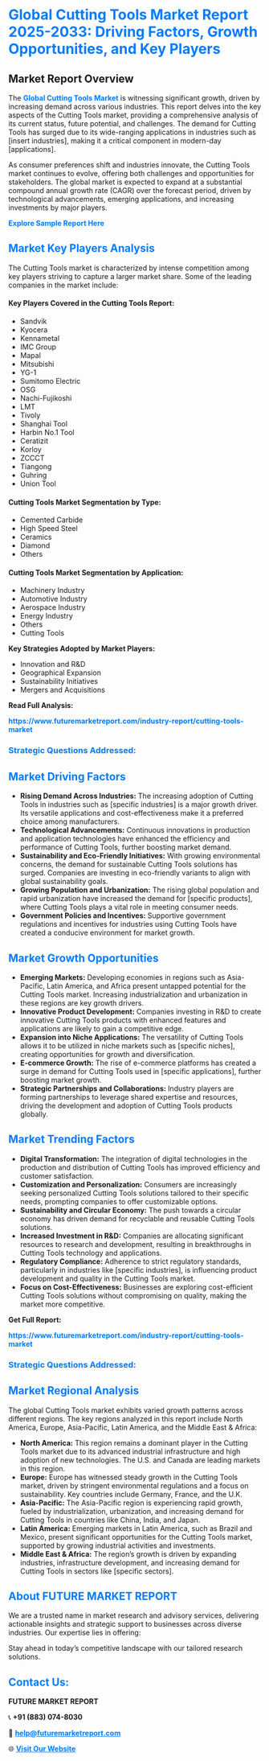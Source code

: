 <h1 style="color: #007BFF;">Global Cutting Tools Market Report 2025-2033: Driving Factors, Growth Opportunities, and Key Players</h1>

<section id="overview">
<h2>Market Report Overview</h2>
<p>The <a href="https://www.futuremarketreport.com/industry-report/cutting-tools-market" style="color: #007BFF; text-decoration: none;"><strong>Global Cutting Tools Market</strong></a> is witnessing significant growth, driven by increasing demand across various industries. This report delves into the key aspects of the Cutting Tools market, providing a comprehensive analysis of its current status, future potential, and challenges. The demand for Cutting Tools has surged due to its wide-ranging applications in industries such as [insert industries], making it a critical component in modern-day [applications].</p>
<p>As consumer preferences shift and industries innovate, the Cutting Tools market continues to evolve, offering both challenges and opportunities for stakeholders. The global market is expected to expand at a substantial compound annual growth rate (CAGR) over the forecast period, driven by technological advancements, emerging applications, and increasing investments by major players.</p>
</section>

<section id="overview">
<p><a href="https://www.futuremarketreport.com/request-sample/reportId=128647" style="color: #007BFF; text-decoration: none;"><strong>Explore Sample Report Here</strong></a></p>
</section>

<section id="key-players">
<h2 style="color: #007BFF;">Market Key Players Analysis</h2>
<p>The Cutting Tools market is characterized by intense competition among key players striving to capture a larger market share. Some of the leading companies in the market include:</p>
<h4>Key Players Covered in the Cutting Tools Report:</h4>
<ul><li>Sandvik</li><li>Kyocera</li><li>Kennametal</li><li>IMC Group</li><li>Mapal</li><li>Mitsubishi</li><li>YG-1</li><li>Sumitomo Electric</li><li>OSG</li><li>Nachi-Fujikoshi</li><li>LMT</li><li>Tivoly</li><li>Shanghai Tool</li><li>Harbin No.1 Tool</li><li>Ceratizit</li><li>Korloy</li><li>ZCCCT</li><li>Tiangong</li><li>Guhring</li><li>Union Tool</li></ul>
<h4>Cutting Tools Market Segmentation by Type:</h4>
<ul><li>Cemented Carbide</li><li>High Speed Steel</li><li>Ceramics</li><li>Diamond</li><li>Others</li></ul>

<h4>Cutting Tools Market Segmentation by Application:</h4>
<ul><li>Machinery Industry</li><li>Automotive Industry</li><li>Aerospace Industry</li><li>Energy Industry</li><li>Others</li><li>Cutting Tools</li></ul>
<p><strong>Key Strategies Adopted by Market Players:</strong></p>
<ul>
<li>Innovation and R&D</li>
<li>Geographical Expansion</li>
<li>Sustainability Initiatives</li>
<li>Mergers and Acquisitions</li>
</ul>
</section>

<section>
<p><strong>Read Full Analysis: </strong></p><a href="https://www.futuremarketreport.com/industry-report/cutting-tools-market" style="color: #007BFF; text-decoration: none;"><strong>https://www.futuremarketreport.com/industry-report/cutting-tools-market</strong></a>
<h3 style="color: #007BFF;">Strategic Questions Addressed:</h3>
</section>

<section id="driving-factors">
<h2 style="color: #007BFF;">Market Driving Factors</h2>
<ul>
<li><strong>Rising Demand Across Industries:</strong> The increasing adoption of Cutting Tools in industries such as [specific industries] is a major growth driver. Its versatile applications and cost-effectiveness make it a preferred choice among manufacturers.</li>
<li><strong>Technological Advancements:</strong> Continuous innovations in production and application technologies have enhanced the efficiency and performance of Cutting Tools, further boosting market demand.</li>
<li><strong>Sustainability and Eco-Friendly Initiatives:</strong> With growing environmental concerns, the demand for sustainable Cutting Tools solutions has surged. Companies are investing in eco-friendly variants to align with global sustainability goals.</li>
<li><strong>Growing Population and Urbanization:</strong> The rising global population and rapid urbanization have increased the demand for [specific products], where Cutting Tools plays a vital role in meeting consumer needs.</li>
<li><strong>Government Policies and Incentives:</strong> Supportive government regulations and incentives for industries using Cutting Tools have created a conducive environment for market growth.</li>
</ul>
</section>

<section id="growth-opportunities">
<h2 style="color: #007BFF;">Market Growth Opportunities</h2>
<ul>
<li><strong>Emerging Markets:</strong> Developing economies in regions such as Asia-Pacific, Latin America, and Africa present untapped potential for the Cutting Tools market. Increasing industrialization and urbanization in these regions are key growth drivers.</li>
<li><strong>Innovative Product Development:</strong> Companies investing in R&D to create innovative Cutting Tools products with enhanced features and applications are likely to gain a competitive edge.</li>
<li><strong>Expansion into Niche Applications:</strong> The versatility of Cutting Tools allows it to be utilized in niche markets such as [specific niches], creating opportunities for growth and diversification.</li>
<li><strong>E-commerce Growth:</strong> The rise of e-commerce platforms has created a surge in demand for Cutting Tools used in [specific applications], further boosting market growth.</li>
<li><strong>Strategic Partnerships and Collaborations:</strong> Industry players are forming partnerships to leverage shared expertise and resources, driving the development and adoption of Cutting Tools products globally.</li>
</ul>
</section>

<section id="trending-factors">
<h2 style="color: #007BFF;">Market Trending Factors</h2>
<ul>
<li><strong>Digital Transformation:</strong> The integration of digital technologies in the production and distribution of Cutting Tools has improved efficiency and customer satisfaction.</li>
<li><strong>Customization and Personalization:</strong> Consumers are increasingly seeking personalized Cutting Tools solutions tailored to their specific needs, prompting companies to offer customizable options.</li>
<li><strong>Sustainability and Circular Economy:</strong> The push towards a circular economy has driven demand for recyclable and reusable Cutting Tools solutions.</li>
<li><strong>Increased Investment in R&D:</strong> Companies are allocating significant resources to research and development, resulting in breakthroughs in Cutting Tools technology and applications.</li>
<li><strong>Regulatory Compliance:</strong> Adherence to strict regulatory standards, particularly in industries like [specific industries], is influencing product development and quality in the Cutting Tools market.</li>
<li><strong>Focus on Cost-Effectiveness:</strong> Businesses are exploring cost-efficient Cutting Tools solutions without compromising on quality, making the market more competitive.</li>
</ul>
</section>

<section>
<p><strong>Get Full Report: </strong></p><a href="https://www.futuremarketreport.com/industry-report/cutting-tools-market" style="color: #007BFF; text-decoration: none;"><strong>https://www.futuremarketreport.com/industry-report/cutting-tools-market</strong></a>
<h3 style="color: #007BFF;">Strategic Questions Addressed:</h3>
</section>


<section id="regional-analysis">
<h2 style="color: #007BFF;">Market Regional Analysis</h2>
<p>The global Cutting Tools market exhibits varied growth patterns across different regions. The key regions analyzed in this report include North America, Europe, Asia-Pacific, Latin America, and the Middle East & Africa:</p>
<ul>
<li><strong>North America:</strong> This region remains a dominant player in the Cutting Tools market due to its advanced industrial infrastructure and high adoption of new technologies. The U.S. and Canada are leading markets in this region.</li>
<li><strong>Europe:</strong> Europe has witnessed steady growth in the Cutting Tools market, driven by stringent environmental regulations and a focus on sustainability. Key countries include Germany, France, and the U.K.</li>
<li><strong>Asia-Pacific:</strong> The Asia-Pacific region is experiencing rapid growth, fueled by industrialization, urbanization, and increasing demand for Cutting Tools in countries like China, India, and Japan.</li>
<li><strong>Latin America:</strong> Emerging markets in Latin America, such as Brazil and Mexico, present significant opportunities for the Cutting Tools market, supported by growing industrial activities and investments.</li>
<li><strong>Middle East & Africa:</strong> The region’s growth is driven by expanding industries, infrastructure development, and increasing demand for Cutting Tools in sectors like [specific sectors].</li>
</ul>
</section>

<footer>
<h2 style="color: #007BFF;">About FUTURE MARKET REPORT</h2>
<p>We are a trusted name in market research and advisory services, delivering actionable insights and strategic support to businesses across diverse industries. Our expertise lies in offering:</p>

<p>Stay ahead in today’s competitive landscape with our tailored research solutions.</p>

<h2 style="color: #007BFF;">Contact Us:</h2>
<p><strong>FUTURE MARKET REPORT</strong></p>
<p>📞 <strong>+91 (883) 074-8030</strong></p>
<p>📧 <strong><a href="mailto:help@futuremarketreport.com" style="color: #007BFF;">help@futuremarketreport.com</a></strong></p>
<p>🌐 <strong><a href="https://www.futuremarketreport.com/" style="color: #007BFF;">Visit Our Website</a></strong></p>
</footer>
